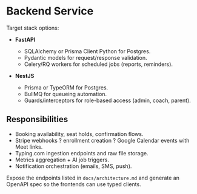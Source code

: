 # Backend Service

Target stack options:

- **FastAPI**
  - SQLAlchemy or Prisma Client Python for Postgres.
  - Pydantic models for request/response validation.
  - Celery/RQ workers for scheduled jobs (reports, reminders).

- **NestJS**
  - Prisma or TypeORM for Postgres.
  - BullMQ for queueing automation.
  - Guards/interceptors for role-based access (admin, coach, parent).

## Responsibilities

- Booking availability, seat holds, confirmation flows.
- Stripe webhooks ? enrollment creation ? Google Calendar events with Meet links.
- Typing.com ingestion endpoints and raw file storage.
- Metrics aggregation + AI job triggers.
- Notification orchestration (emails, SMS, push).

Expose the endpoints listed in `docs/architecture.md` and generate an OpenAPI spec so the frontends can use typed clients.